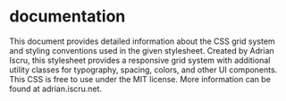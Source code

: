 # documentation
This document provides detailed information about the CSS grid system and styling conventions used in the given stylesheet. Created by Adrian Iscru, this stylesheet provides a responsive grid system with additional utility classes for typography, spacing, colors, and other UI components. This CSS is free to use under the MIT license. More information can be found at adrian.iscru.net.